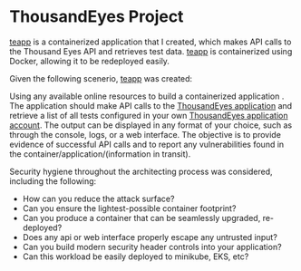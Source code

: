 # ThousandEyes Project

[teapp](/teapp.py) is a containerized application that I created, which makes API calls to the Thousand Eyes API and retrieves test data. 
[teapp](/teapp.py) is containerized using Docker, allowing it to be redeployed easily.


Given the following scenerio, [teapp](/teapp.py) was created:

Using any available online resources to build a containerized application . The application
should make API calls to the [ThousandEyes application](https://developer.thousandeyes.com/v5/) and 
retrieve a list of all tests configured in your own [ThousandEyes application account]( https://www.thousandeyes.com/signup/ ). The output can be displayed in any format of your choice, such as through the console, logs, or a web interface.
The objective is to provide evidence of successful API calls and to report any vulnerabilities
found in the container/application/(information in transit).

Security hygiene throughout the architecting process was considered, including the following:
- How can you reduce the attack surface?
- Can you ensure the lightest-possible container footprint?
- Can you produce a container that can be seamlessly upgraded, re-deployed?
- Does any api or web interface properly escape any untrusted input?
- Can you build modern security header controls into your application?
- Can this workload be easily deployed to minikube, EKS, etc?

